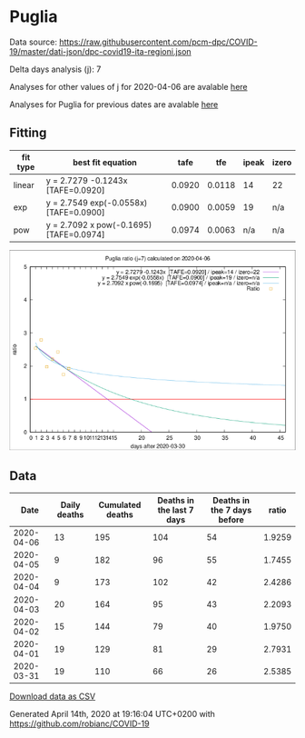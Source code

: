 # Puglia

Data source: https://raw.githubusercontent.com/pcm-dpc/COVID-19/master/dati-json/dpc-covid19-ita-regioni.json

Delta days analysis (j): 7

Analyses for other values of j for 2020-04-06 are avalable [here](../2020-04-06/README.md)

Analyses for Puglia for previous dates are avalable [here](../README.md)

## Fitting 
|fit type|best fit equation|tafe|tfe|ipeak|izero|
|-------|-----|--------|------|---|---|
|linear|y = 2.7279 -0.1243x  [TAFE=0.0920]|0.0920|0.0118|14|22|
|exp|y = 2.7549 exp(-0.0558x)  [TAFE=0.0900]|0.0900|0.0059|19|n/a|
|pow|y = 2.7092 x pow(-0.1695)  [TAFE=0.0974]|0.0974|0.0063|n/a|n/a|

![Plot](COVID-19_puglia_j7_2020-04-06.png)

## Data
|Date|Daily deaths|Cumulated deaths|Deaths in the last 7 days|Deaths in the 7 days before|ratio|
|----|----------|-----------|-------|--------------------|-----|
|2020-04-06|13|195|104|54|1.9259|
|2020-04-05|9|182|96|55|1.7455|
|2020-04-04|9|173|102|42|2.4286|
|2020-04-03|20|164|95|43|2.2093|
|2020-04-02|15|144|79|40|1.9750|
|2020-04-01|19|129|81|29|2.7931|
|2020-03-31|19|110|66|26|2.5385|

[Download data as CSV](COVID-19_puglia_j7_2020-04-06.csv)

Generated April 14th, 2020 at 19:16:04 UTC+0200 with https://github.com/robianc/COVID-19

